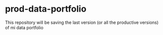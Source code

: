 # prod-data-portfolio
This repository will be saving the last version (or all the productive versions) of mi data portfolio
